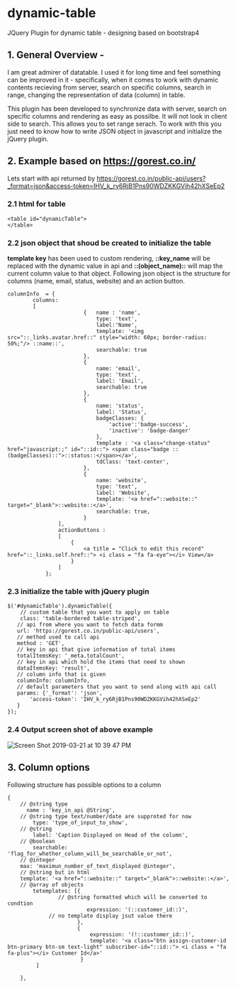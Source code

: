 # dynamic-table
JQuery Plugin for dynamic table - designing based on bootstrap4
## 1. General Overview -
I am great admirer of datatable. I used it for long time and feel something can be improved in it - specifically, when it comes to work with dynamic contents recieving from server, search on specific columns, search in range, changing the representation of data (column) in table.

This plugin has been developed to synchronize data with server, search on specific columns and rendering as easy as possilbe. It will not look in client side to search. This allows you to set range serach. To work with this you just need to know how to write JSON object in javascript and initialize the jQuery plugin.

## 2. Example based on https://gorest.co.in/
Lets start with api returned by https://gorest.co.in/public-api/users?_format=json&access-token=IHV_k_ry6RjB1Pns90WDZKKGVih42hXSeEp2

### 2.1 html for table

    <table id="dynamicTable">
    </table> 
    
### 2.2 json object that shoud be created to initialize the table
**template key** has been used to custom rendering,  **::key_name** will be replaced with the dynamic value in api and **::(object_name)::** will map the current column value to that object.
Following json object is the structure for columns (name, email, status, website) and an action button.

    columnInfo	= {
			columns:
			[
                            {   name : 'name',
                                type: 'text',
                                label:'Name',
                                template: '<img src="::_links.avatar.href::" style="width: 60px; border-radius: 50%;"/> ::name::',
                                searchable: true
                            },
                            {
                                name: 'email',
                                type: 'text',
                                label: 'Email',
                                searchable: true
                            },
                            {
                                name: 'status',
                                label: 'Status',
                                badgeClasses: {
                                    'active':'badge-success',
                                    'inactive': 'badge-danger'
                                },
                                template : '<a class="change-status" href="javascript:;" id="::id::"> <span class="badge ::(badgeClasses)::">::status::</span></a>',
                                tdClass: 'text-center',
                            },
                            {
                                name: 'website',
                                type: 'text',
                                label: 'Website',
                                template: '<a href="::website::" target="_blank">::website::</a>',
                                searchable: true,
                            }
                    ],
                    actionButtons : 
                    [
                        {
                            <a title = "Click to edit this record" href="::_links.self.href::"> <i class = "fa fa-eye"></i> View</a>
                        }
                    ]
                }; 
### 2.3 initialize the table with jQuery plugin
    
    $('#dynamicTable').dynamicTable({
        // custom table that you want to apply on table 
        class: 'table-bordered table-striped',
	   // api from where you want to fetch data formm
	   url: 'https://gorest.co.in/public-api/users',
	   // method used to call api
	   method : 'GET',
	   // key in api that give information of total items
	   totalItemsKey: '_meta.totalCount',
	   // key in api which hold the items that need to shown
	   dataItemsKey: 'result',
	   // column info that is given
	   columnInfo: columnInfo,
	   // default parameters that you want to send along with api call
	   params: {'_format': 'json',
		   'access-token': 'IHV_k_ry6RjB1Pns90WDZKKGVih42hXSeEp2'
	   }
    });
    
 ### 2.4 Output screen shot of above example
![Screen Shot 2019-03-21 at 10 39 47 PM](https://user-images.githubusercontent.com/4266975/54769947-6185b200-4c2a-11e9-9ce2-d4cd81297fd1.png)

## 3. Column options
 Following structure has possible options to a column
 
 	{  
	    // @string type
	      name : 'key_in_api @String',
	    // @string type text/number/date are supproted for now
            type: 'type_of_input_to_show',
	    // @string
            label: 'Caption Displayed on Head of the column',
	    // @boolean
            searchable: 'flag_for_whether_column_will_be_searchable_or_not',
	    // @integer
	    max: 'maximun_number_of_text_displayed @integer',
	    // @string but in html
	    template: '<a href="::website::" target="_blank">::website::</a>',
	    // @array of objects
            tetemplates: [{
	    		    // @string formatted which will be converted to condtion
                             expression: '(::customer_id::)',
			     // no template display jsut value there
                          },
                          {
                              expression: '(!::customer_id::)',
                              template: '<a class="btn assign-customer-id btn-primary btn-sm text-light" subscriber-id="::id::"> <i class = "fa fa-plus"></i> Customer Id</a>'
                           }
             ]
	    
        },

